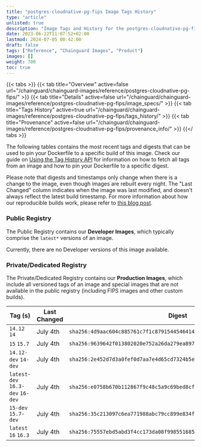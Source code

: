 ```yaml
---
title: "postgres-cloudnative-pg-fips Image Tags History"
type: "article"
unlisted: true
description: "Image Tags and History for the postgres-cloudnative-pg-fips Chainguard Image"
date: 2023-06-22T11:07:52+02:00
lastmod: 2024-07-05 00:42:00
draft: false
tags: ["Reference", "Chainguard Images", "Product"]
images: []
weight: 700
toc: true
---
```


{{< tabs >}}
{{< tab title="Overview" active=false url="/chainguard/chainguard-images/reference/postgres-cloudnative-pg-fips/" >}}
{{< tab title="Details" active=false url="/chainguard/chainguard-images/reference/postgres-cloudnative-pg-fips/image_specs/" >}}
{{< tab title="Tags History" active=true url="/chainguard/chainguard-images/reference/postgres-cloudnative-pg-fips/tags_history/" >}}
{{< tab title="Provenance" active=false url="/chainguard/chainguard-images/reference/postgres-cloudnative-pg-fips/provenance_info/" >}}
{{</ tabs >}}

The following tables contains the most recent tags and digests that can be used to pin your Dockerfile to a specific build of this image. Check our guide on [Using the Tag History API](/chainguard/chainguard-images/using-the-tag-history-api/) for information on how to fetch all tags from an image and how to pin your Dockerfile to a specific digest.

Please note that digests and timestamps only change when there is a change to the image, even though images are rebuilt every night. The "Last Changed" column indicates when the image was last modified, and doesn't always reflect the latest build timestamp. For more information about how our reproducible builds work, please refer to [this blog post](https://www.chainguard.dev/unchained/reproducing-chainguards-reproducible-image-builds).

### Public Registry
The Public Registry contains our **Developer Images**, which typically comprise the `latest*` versions of an image.

Currently, there are no Developer versions of this image available.

### Private/Dedicated Registry
The Private/Dedicated Registry contains our **Production Images**, which include all versioned tags of an image and special images that are not available in the public registry (including FIPS images and other custom builds).

| Tag (s)                           | Last Changed | Digest                                                                    |
|-----------------------------------|--------------|---------------------------------------------------------------------------|
|  `14.12` `14`                     | July 4th     | `sha256:4d9aac604c885761c7f1c87915445464144fc5330bf81e29d5ca9576324b1397` |
|  `15` `15.7`                      | July 4th     | `sha256:9639642f013802020e752a26da279ea897da27f5f789d901f130a414cee710ad` |
|  `14.12-dev` `14-dev`             | July 4th     | `sha256:2e452d7d3a0fef0d7aa7e4d65cd7324b5e84cc8526e1c234f7ade8f16bc2fca9` |
|  `latest-dev` `16.3-dev` `16-dev` | July 4th     | `sha256:e0758b670b112867f9c48c5a9c69bed8cf934eb29cce094c0dacb964f8260919` |
|  `15-dev` `15.7-dev`              | July 4th     | `sha256:35c213097c6ea771988abc79cc899e834f666dcf2a861bb58b6fd57337abf3ef` |
|  `latest` `16` `16.3`             | July 4th     | `sha256:75557ebd5abd3f4cc173da08f9985516858d297331876e5b5d553c598227e005` |

